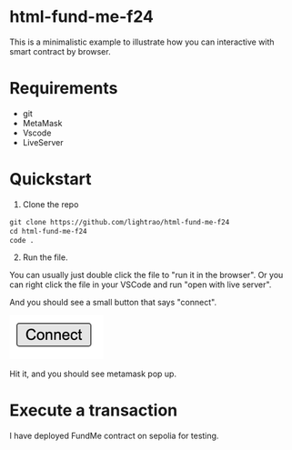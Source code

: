# html-fund-me-f24

This is a minimalistic example to illustrate how you can interactive with smart contract by browser.

# Requirements

- git
- MetaMask
- Vscode
- LiveServer

# Quickstart

1. Clone the repo

```
git clone https://github.com/lightrao/html-fund-me-f24
cd html-fund-me-f24
code .
```

2. Run the file.

You can usually just double click the file to "run it in the browser". Or you can right click the file in your VSCode and run "open with live server".

And you should see a small button that says "connect".

![Connect](connect.png)

Hit it, and you should see metamask pop up.

# Execute a transaction

I have deployed FundMe contract on sepolia for testing.

